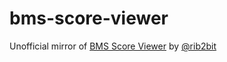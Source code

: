# bms-score-viewer
Unofficial mirror of [BMS Score Viewer](http://ribbit.xyz/bms/score/) by [@rib2bit](https://github.com/rib2bit)
